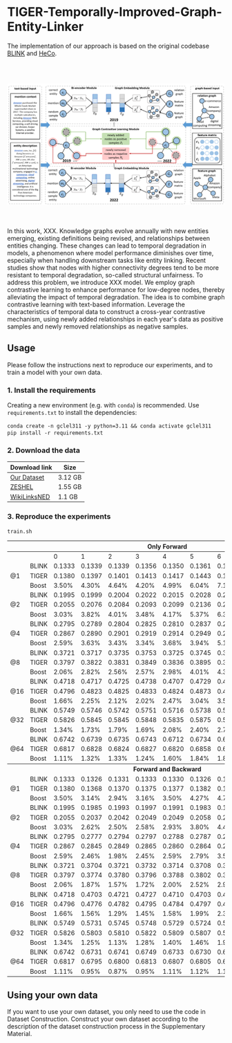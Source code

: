 # TIGER-Temporally-Improved-Graph-Entity-Linker

The implementation of our approach is based on the original codebase [BLINK](https://github.com/facebookresearch/BLINK) and [HeCo](https://github.com/liun-online/HeCo).<br>

<br><br>
<div align="center">
<img src="fig.png" width="800" />
</div>
<br><br>

In this work, XXX. Knowledge graphs evolve annually with new entities emerging, existing definitions being revised, and relationships between entities changing. These changes can lead to temporal degradation in models, a phenomenon where model performance diminishes over time, especially when handling downstream tasks like entity linking. Recent studies show that nodes with higher connectivity degrees tend to be more resistant to temporal degradation, so-called structural unfairness. To address this problem, we introduce XXX model. We employ graph contrastive learning to enhance performance for low-degree nodes, thereby alleviating the impact of temporal degradation. The idea is to combine graph contrastive learning with text-based information. Leverage the characteristics of temporal data to construct a cross-year contrastive mechanism, using newly added relationships in each year's data as positive samples and newly removed relationships as negative samples.

## Usage

Please follow the instructions next to reproduce our experiments, and to train a model with your own data.

### 1. Install the requirements

Creating a new environment (e.g. with `conda`) is recommended. Use `requirements.txt` to install the dependencies:

```
conda create -n gclel311 -y python=3.11 && conda activate gclel311
pip install -r requirements.txt
```

### 2. Download the data

| Download link                                                | Size |
| ------------------------------------------------------------ | ----------------- |
| [Our Dataset](https://drive.google.com/drive/folders/1DeHi-cvVOAdYFA4GljaBvpuG0wiYpgch?usp=sharing) | 3.12 GB            |
| [ZESHEL](https://github.com/facebookresearch/BLINK/tree/main/examples/zeshel) | 1.55 GB            |
| [WikiLinksNED](https://github.com/yasumasaonoe/ET4EL) | 1.1 GB             |

### 3. Reproduce the experiments

```
train.sh
```

<table class="tg">
<thead>
  <tr>
    <th class="tg-c3ow" colspan="12">Only Forward</th>
  </tr>
</thead>
<tbody>
  <tr>
    <td class="tg-c3ow"></td>
    <td class="tg-c3ow"></td>
    <td class="tg-c3ow">0</td>
    <td class="tg-c3ow">1</td>
    <td class="tg-c3ow">2</td>
    <td class="tg-c3ow">3</td>
    <td class="tg-c3ow">4</td>
    <td class="tg-c3ow">5</td>
    <td class="tg-c3ow">6</td>
    <td class="tg-c3ow">7</td>
    <td class="tg-c3ow">8</td>
    <td class="tg-c3ow">9</td>
  </tr>
  <tr>
    <td class="tg-c3ow" rowspan="3">@1</td>
    <td class="tg-c3ow">BLINK</td>
    <td class="tg-c3ow">0.1333</td>
    <td class="tg-c3ow">0.1339</td>
    <td class="tg-c3ow">0.1339</td>
    <td class="tg-c3ow">0.1356</td>
    <td class="tg-c3ow">0.1350</td>
    <td class="tg-c3ow">0.1361</td>
    <td class="tg-c3ow">0.1349</td>
    <td class="tg-c3ow">0.1358</td>
    <td class="tg-c3ow">0.1346</td>
    <td class="tg-c3ow">0.1430</td>
  </tr>
  <tr>
    <td class="tg-c3ow">TIGER</td>
    <td class="tg-c3ow">0.1380</td>
    <td class="tg-c3ow">0.1397</td>
    <td class="tg-c3ow">0.1401</td>
    <td class="tg-c3ow">0.1413</td>
    <td class="tg-c3ow">0.1417</td>
    <td class="tg-c3ow">0.1443</td>
    <td class="tg-c3ow">0.1445</td>
    <td class="tg-c3ow">0.1477</td>
    <td class="tg-c3ow">0.1558</td>
    <td class="tg-c3ow">0.1737</td>
  </tr>
  <tr>
    <td class="tg-c3ow">Boost</td>
    <td class="tg-c3ow">3.50%</td>
    <td class="tg-c3ow">4.30%</td>
    <td class="tg-c3ow">4.64%</td>
    <td class="tg-c3ow">4.20%</td>
    <td class="tg-c3ow">4.99%</td>
    <td class="tg-c3ow">6.04%</td>
    <td class="tg-c3ow">7.14%</td>
    <td class="tg-c3ow">8.79%</td>
    <td class="tg-c3ow">15.79%</td>
    <td class="tg-c3ow">21.47%</td>
  </tr>
  <tr>
    <td class="tg-c3ow" rowspan="3">@2</td>
    <td class="tg-c3ow">BLINK</td>
    <td class="tg-c3ow">0.1995</td>
    <td class="tg-c3ow">0.1999</td>
    <td class="tg-c3ow">0.2004</td>
    <td class="tg-c3ow">0.2022</td>
    <td class="tg-c3ow">0.2015</td>
    <td class="tg-c3ow">0.2028</td>
    <td class="tg-c3ow">0.2010</td>
    <td class="tg-c3ow">0.2016</td>
    <td class="tg-c3ow">0.1999</td>
    <td class="tg-c3ow">0.2115</td>
  </tr>
  <tr>
    <td class="tg-c3ow">TIGER</td>
    <td class="tg-c3ow">0.2055</td>
    <td class="tg-c3ow">0.2076</td>
    <td class="tg-c3ow">0.2084</td>
    <td class="tg-c3ow">0.2093</td>
    <td class="tg-c3ow">0.2099</td>
    <td class="tg-c3ow">0.2136</td>
    <td class="tg-c3ow">0.2138</td>
    <td class="tg-c3ow">0.2164</td>
    <td class="tg-c3ow">0.2276</td>
    <td class="tg-c3ow">0.2530</td>
  </tr>
  <tr>
    <td class="tg-c3ow">Boost</td>
    <td class="tg-c3ow">3.03%</td>
    <td class="tg-c3ow">3.82%</td>
    <td class="tg-c3ow">4.01%</td>
    <td class="tg-c3ow">3.48%</td>
    <td class="tg-c3ow">4.17%</td>
    <td class="tg-c3ow">5.37%</td>
    <td class="tg-c3ow">6.36%</td>
    <td class="tg-c3ow">7.34%</td>
    <td class="tg-c3ow">13.86%</td>
    <td class="tg-c3ow">19.62%</td>
  </tr>
  <tr>
    <td class="tg-c3ow" rowspan="3">@4</td>
    <td class="tg-c3ow">BLINK</td>
    <td class="tg-c3ow">0.2795</td>
    <td class="tg-c3ow">0.2789</td>
    <td class="tg-c3ow">0.2804</td>
    <td class="tg-c3ow">0.2825</td>
    <td class="tg-c3ow">0.2810</td>
    <td class="tg-c3ow">0.2837</td>
    <td class="tg-c3ow">0.2803</td>
    <td class="tg-c3ow">0.2813</td>
    <td class="tg-c3ow">0.2786</td>
    <td class="tg-c3ow">0.2951</td>
  </tr>
  <tr>
    <td class="tg-c3ow">TIGER</td>
    <td class="tg-c3ow">0.2867</td>
    <td class="tg-c3ow">0.2890</td>
    <td class="tg-c3ow">0.2901</td>
    <td class="tg-c3ow">0.2919</td>
    <td class="tg-c3ow">0.2914</td>
    <td class="tg-c3ow">0.2949</td>
    <td class="tg-c3ow">0.2948</td>
    <td class="tg-c3ow">0.2984</td>
    <td class="tg-c3ow">0.3106</td>
    <td class="tg-c3ow">0.3451</td>
  </tr>
  <tr>
    <td class="tg-c3ow">Boost</td>
    <td class="tg-c3ow">2.59%</td>
    <td class="tg-c3ow">3.63%</td>
    <td class="tg-c3ow">3.43%</td>
    <td class="tg-c3ow">3.34%</td>
    <td class="tg-c3ow">3.68%</td>
    <td class="tg-c3ow">3.94%</td>
    <td class="tg-c3ow">5.17%</td>
    <td class="tg-c3ow">6.07%</td>
    <td class="tg-c3ow">11.49%</td>
    <td class="tg-c3ow">16.94%</td>
  </tr>
  <tr>
    <td class="tg-c3ow" rowspan="3">@8</td>
    <td class="tg-c3ow">BLINK</td>
    <td class="tg-c3ow">0.3721</td>
    <td class="tg-c3ow">0.3717</td>
    <td class="tg-c3ow">0.3735</td>
    <td class="tg-c3ow">0.3753</td>
    <td class="tg-c3ow">0.3725</td>
    <td class="tg-c3ow">0.3745</td>
    <td class="tg-c3ow">0.3714</td>
    <td class="tg-c3ow">0.3712</td>
    <td class="tg-c3ow">0.3684</td>
    <td class="tg-c3ow">0.3881</td>
  </tr>
  <tr>
    <td class="tg-c3ow">TIGER</td>
    <td class="tg-c3ow">0.3797</td>
    <td class="tg-c3ow">0.3822</td>
    <td class="tg-c3ow">0.3831</td>
    <td class="tg-c3ow">0.3849</td>
    <td class="tg-c3ow">0.3836</td>
    <td class="tg-c3ow">0.3895</td>
    <td class="tg-c3ow">0.3877</td>
    <td class="tg-c3ow">0.3900</td>
    <td class="tg-c3ow">0.4031</td>
    <td class="tg-c3ow">0.4400</td>
  </tr>
  <tr>
    <td class="tg-c3ow">Boost</td>
    <td class="tg-c3ow">2.06%</td>
    <td class="tg-c3ow">2.82%</td>
    <td class="tg-c3ow">2.56%</td>
    <td class="tg-c3ow">2.57%</td>
    <td class="tg-c3ow">2.98%</td>
    <td class="tg-c3ow">4.01%</td>
    <td class="tg-c3ow">4.38%</td>
    <td class="tg-c3ow">5.06%</td>
    <td class="tg-c3ow">9.41%</td>
    <td class="tg-c3ow">13.37%</td>
  </tr>
  <tr>
    <td class="tg-c3ow" rowspan="3">@16</td>
    <td class="tg-c3ow">BLINK</td>
    <td class="tg-c3ow">0.4718</td>
    <td class="tg-c3ow">0.4717</td>
    <td class="tg-c3ow">0.4725</td>
    <td class="tg-c3ow">0.4738</td>
    <td class="tg-c3ow">0.4707</td>
    <td class="tg-c3ow">0.4729</td>
    <td class="tg-c3ow">0.4693</td>
    <td class="tg-c3ow">0.4680</td>
    <td class="tg-c3ow">0.4663</td>
    <td class="tg-c3ow">0.4850</td>
  </tr>
  <tr>
    <td class="tg-c3ow">TIGER</td>
    <td class="tg-c3ow">0.4796</td>
    <td class="tg-c3ow">0.4823</td>
    <td class="tg-c3ow">0.4825</td>
    <td class="tg-c3ow">0.4833</td>
    <td class="tg-c3ow">0.4824</td>
    <td class="tg-c3ow">0.4873</td>
    <td class="tg-c3ow">0.4860</td>
    <td class="tg-c3ow">0.4864</td>
    <td class="tg-c3ow">0.5004</td>
    <td class="tg-c3ow">0.5377</td>
  </tr>
  <tr>
    <td class="tg-c3ow">Boost</td>
    <td class="tg-c3ow">1.66%</td>
    <td class="tg-c3ow">2.25%</td>
    <td class="tg-c3ow">2.12%</td>
    <td class="tg-c3ow">2.02%</td>
    <td class="tg-c3ow">2.47%</td>
    <td class="tg-c3ow">3.04%</td>
    <td class="tg-c3ow">3.56%</td>
    <td class="tg-c3ow">3.92%</td>
    <td class="tg-c3ow">7.31%</td>
    <td class="tg-c3ow">10.87%</td>
  </tr>
  <tr>
    <td class="tg-c3ow" rowspan="3">@32</td>
    <td class="tg-c3ow">BLINK</td>
    <td class="tg-c3ow">0.5749</td>
    <td class="tg-c3ow">0.5746</td>
    <td class="tg-c3ow">0.5742</td>
    <td class="tg-c3ow">0.5751</td>
    <td class="tg-c3ow">0.5716</td>
    <td class="tg-c3ow">0.5738</td>
    <td class="tg-c3ow">0.5695</td>
    <td class="tg-c3ow">0.5679</td>
    <td class="tg-c3ow">0.5655</td>
    <td class="tg-c3ow">0.5854</td>
  </tr>
  <tr>
    <td class="tg-c3ow">TIGER</td>
    <td class="tg-c3ow">0.5826</td>
    <td class="tg-c3ow">0.5845</td>
    <td class="tg-c3ow">0.5845</td>
    <td class="tg-c3ow">0.5848</td>
    <td class="tg-c3ow">0.5835</td>
    <td class="tg-c3ow">0.5875</td>
    <td class="tg-c3ow">0.5854</td>
    <td class="tg-c3ow">0.5855</td>
    <td class="tg-c3ow">0.5976</td>
    <td class="tg-c3ow">0.6326</td>
  </tr>
  <tr>
    <td class="tg-c3ow">Boost</td>
    <td class="tg-c3ow">1.34%</td>
    <td class="tg-c3ow">1.73%</td>
    <td class="tg-c3ow">1.79%</td>
    <td class="tg-c3ow">1.69%</td>
    <td class="tg-c3ow">2.08%</td>
    <td class="tg-c3ow">2.40%</td>
    <td class="tg-c3ow">2.78%</td>
    <td class="tg-c3ow">3.09%</td>
    <td class="tg-c3ow">5.68%</td>
    <td class="tg-c3ow">8.06%</td>
  </tr>
  <tr>
    <td class="tg-c3ow" rowspan="3">@64</td>
    <td class="tg-c3ow">BLINK</td>
    <td class="tg-c3ow">0.6742</td>
    <td class="tg-c3ow">0.6739</td>
    <td class="tg-c3ow">0.6735</td>
    <td class="tg-c3ow">0.6743</td>
    <td class="tg-c3ow">0.6712</td>
    <td class="tg-c3ow">0.6734</td>
    <td class="tg-c3ow">0.6698</td>
    <td class="tg-c3ow">0.6671</td>
    <td class="tg-c3ow">0.6652</td>
    <td class="tg-c3ow">0.6833</td>
  </tr>
  <tr>
    <td class="tg-c3ow">TIGER</td>
    <td class="tg-c3ow">0.6817</td>
    <td class="tg-c3ow">0.6828</td>
    <td class="tg-c3ow">0.6824</td>
    <td class="tg-c3ow">0.6827</td>
    <td class="tg-c3ow">0.6820</td>
    <td class="tg-c3ow">0.6858</td>
    <td class="tg-c3ow">0.6821</td>
    <td class="tg-c3ow">0.6802</td>
    <td class="tg-c3ow">0.6911</td>
    <td class="tg-c3ow">0.7224</td>
  </tr>
  <tr>
    <td class="tg-c3ow">Boost</td>
    <td class="tg-c3ow">1.11%</td>
    <td class="tg-c3ow">1.32%</td>
    <td class="tg-c3ow">1.33%</td>
    <td class="tg-c3ow">1.24%</td>
    <td class="tg-c3ow">1.60%</td>
    <td class="tg-c3ow">1.84%</td>
    <td class="tg-c3ow">1.84%</td>
    <td class="tg-c3ow">1.97%</td>
    <td class="tg-c3ow">3.89%</td>
    <td class="tg-c3ow">5.72%</td>
  </tr>
  <tr>
    <th class="tg-c3ow" colspan="12">Forward and Backward</td>
  </tr>
  <tr>
    <td class="tg-c3ow" rowspan="3">@1</td>
    <td class="tg-c3ow">BLINK</td>
    <td class="tg-c3ow">0.1333</td>
    <td class="tg-c3ow">0.1326</td>
    <td class="tg-c3ow">0.1331</td>
    <td class="tg-c3ow">0.1333</td>
    <td class="tg-c3ow">0.1330</td>
    <td class="tg-c3ow">0.1326</td>
    <td class="tg-c3ow">0.1322</td>
    <td class="tg-c3ow">0.1306</td>
    <td class="tg-c3ow">0.1306</td>
    <td class="tg-c3ow">0.1349</td>
  </tr>
  <tr>
    <td class="tg-c3ow">TIGER</td>
    <td class="tg-c3ow">0.1380</td>
    <td class="tg-c3ow">0.1368</td>
    <td class="tg-c3ow">0.1370</td>
    <td class="tg-c3ow">0.1375</td>
    <td class="tg-c3ow">0.1377</td>
    <td class="tg-c3ow">0.1382</td>
    <td class="tg-c3ow">0.1384</td>
    <td class="tg-c3ow">0.1389</td>
    <td class="tg-c3ow">0.1421</td>
    <td class="tg-c3ow">0.1489</td>
  </tr>
  <tr>
    <td class="tg-c3ow">Boost</td>
    <td class="tg-c3ow">3.50%</td>
    <td class="tg-c3ow">3.14%</td>
    <td class="tg-c3ow">2.94%</td>
    <td class="tg-c3ow">3.16%</td>
    <td class="tg-c3ow">3.50%</td>
    <td class="tg-c3ow">4.27%</td>
    <td class="tg-c3ow">4.72%</td>
    <td class="tg-c3ow">6.34%</td>
    <td class="tg-c3ow">8.83%</td>
    <td class="tg-c3ow">10.42%</td>
  </tr>
  <tr>
    <td class="tg-c3ow" rowspan="3">@2</td>
    <td class="tg-c3ow">BLINK</td>
    <td class="tg-c3ow">0.1995</td>
    <td class="tg-c3ow">0.1985</td>
    <td class="tg-c3ow">0.1993</td>
    <td class="tg-c3ow">0.1997</td>
    <td class="tg-c3ow">0.1991</td>
    <td class="tg-c3ow">0.1983</td>
    <td class="tg-c3ow">0.1973</td>
    <td class="tg-c3ow">0.1958</td>
    <td class="tg-c3ow">0.1956</td>
    <td class="tg-c3ow">0.2014</td>
  </tr>
  <tr>
    <td class="tg-c3ow">TIGER</td>
    <td class="tg-c3ow">0.2055</td>
    <td class="tg-c3ow">0.2037</td>
    <td class="tg-c3ow">0.2042</td>
    <td class="tg-c3ow">0.2049</td>
    <td class="tg-c3ow">0.2049</td>
    <td class="tg-c3ow">0.2058</td>
    <td class="tg-c3ow">0.2061</td>
    <td class="tg-c3ow">0.2063</td>
    <td class="tg-c3ow">0.2105</td>
    <td class="tg-c3ow">0.2196</td>
  </tr>
  <tr>
    <td class="tg-c3ow">Boost</td>
    <td class="tg-c3ow">3.03%</td>
    <td class="tg-c3ow">2.62%</td>
    <td class="tg-c3ow">2.50%</td>
    <td class="tg-c3ow">2.58%</td>
    <td class="tg-c3ow">2.93%</td>
    <td class="tg-c3ow">3.80%</td>
    <td class="tg-c3ow">4.45%</td>
    <td class="tg-c3ow">5.35%</td>
    <td class="tg-c3ow">7.63%</td>
    <td class="tg-c3ow">9.01%</td>
  </tr>
  <tr>
    <td class="tg-c3ow" rowspan="3">@4</td>
    <td class="tg-c3ow">BLINK</td>
    <td class="tg-c3ow">0.2795</td>
    <td class="tg-c3ow">0.2777</td>
    <td class="tg-c3ow">0.2794</td>
    <td class="tg-c3ow">0.2797</td>
    <td class="tg-c3ow">0.2788</td>
    <td class="tg-c3ow">0.2787</td>
    <td class="tg-c3ow">0.2771</td>
    <td class="tg-c3ow">0.2749</td>
    <td class="tg-c3ow">0.2743</td>
    <td class="tg-c3ow">0.2829</td>
  </tr>
  <tr>
    <td class="tg-c3ow">TIGER</td>
    <td class="tg-c3ow">0.2867</td>
    <td class="tg-c3ow">0.2845</td>
    <td class="tg-c3ow">0.2849</td>
    <td class="tg-c3ow">0.2865</td>
    <td class="tg-c3ow">0.2860</td>
    <td class="tg-c3ow">0.2864</td>
    <td class="tg-c3ow">0.2870</td>
    <td class="tg-c3ow">0.2866</td>
    <td class="tg-c3ow">0.2914</td>
    <td class="tg-c3ow">0.3039</td>
  </tr>
  <tr>
    <td class="tg-c3ow">Boost</td>
    <td class="tg-c3ow">2.59%</td>
    <td class="tg-c3ow">2.46%</td>
    <td class="tg-c3ow">1.98%</td>
    <td class="tg-c3ow">2.45%</td>
    <td class="tg-c3ow">2.59%</td>
    <td class="tg-c3ow">2.79%</td>
    <td class="tg-c3ow">3.56%</td>
    <td class="tg-c3ow">4.25%</td>
    <td class="tg-c3ow">6.25%</td>
    <td class="tg-c3ow">7.41%</td>
  </tr>
  <tr>
    <td class="tg-c3ow" rowspan="3">@8</td>
    <td class="tg-c3ow">BLINK</td>
    <td class="tg-c3ow">0.3721</td>
    <td class="tg-c3ow">0.3704</td>
    <td class="tg-c3ow">0.3721</td>
    <td class="tg-c3ow">0.3732</td>
    <td class="tg-c3ow">0.3714</td>
    <td class="tg-c3ow">0.3708</td>
    <td class="tg-c3ow">0.3692</td>
    <td class="tg-c3ow">0.3653</td>
    <td class="tg-c3ow">0.3651</td>
    <td class="tg-c3ow">0.3749</td>
  </tr>
  <tr>
    <td class="tg-c3ow">TIGER</td>
    <td class="tg-c3ow">0.3797</td>
    <td class="tg-c3ow">0.3774</td>
    <td class="tg-c3ow">0.3780</td>
    <td class="tg-c3ow">0.3796</td>
    <td class="tg-c3ow">0.3788</td>
    <td class="tg-c3ow">0.3802</td>
    <td class="tg-c3ow">0.3802</td>
    <td class="tg-c3ow">0.3788</td>
    <td class="tg-c3ow">0.3837</td>
    <td class="tg-c3ow">0.3958</td>
  </tr>
  <tr>
    <td class="tg-c3ow">Boost</td>
    <td class="tg-c3ow">2.06%</td>
    <td class="tg-c3ow">1.87%</td>
    <td class="tg-c3ow">1.57%</td>
    <td class="tg-c3ow">1.72%</td>
    <td class="tg-c3ow">2.00%</td>
    <td class="tg-c3ow">2.52%</td>
    <td class="tg-c3ow">2.97%</td>
    <td class="tg-c3ow">3.70%</td>
    <td class="tg-c3ow">5.07%</td>
    <td class="tg-c3ow">5.59%</td>
  </tr>
  <tr>
    <td class="tg-c3ow" rowspan="3">@16</td>
    <td class="tg-c3ow">BLINK</td>
    <td class="tg-c3ow">0.4718</td>
    <td class="tg-c3ow">0.4703</td>
    <td class="tg-c3ow">0.4721</td>
    <td class="tg-c3ow">0.4727</td>
    <td class="tg-c3ow">0.4710</td>
    <td class="tg-c3ow">0.4703</td>
    <td class="tg-c3ow">0.4689</td>
    <td class="tg-c3ow">0.4643</td>
    <td class="tg-c3ow">0.4645</td>
    <td class="tg-c3ow">0.4726</td>
  </tr>
  <tr>
    <td class="tg-c3ow">TIGER</td>
    <td class="tg-c3ow">0.4796</td>
    <td class="tg-c3ow">0.4776</td>
    <td class="tg-c3ow">0.4782</td>
    <td class="tg-c3ow">0.4795</td>
    <td class="tg-c3ow">0.4784</td>
    <td class="tg-c3ow">0.4797</td>
    <td class="tg-c3ow">0.4801</td>
    <td class="tg-c3ow">0.4773</td>
    <td class="tg-c3ow">0.4823</td>
    <td class="tg-c3ow">0.4937</td>
  </tr>
  <tr>
    <td class="tg-c3ow">Boost</td>
    <td class="tg-c3ow">1.66%</td>
    <td class="tg-c3ow">1.56%</td>
    <td class="tg-c3ow">1.29%</td>
    <td class="tg-c3ow">1.45%</td>
    <td class="tg-c3ow">1.58%</td>
    <td class="tg-c3ow">1.99%</td>
    <td class="tg-c3ow">2.39%</td>
    <td class="tg-c3ow">2.81%</td>
    <td class="tg-c3ow">3.83%</td>
    <td class="tg-c3ow">4.47%</td>
  </tr>
  <tr>
    <td class="tg-c3ow" rowspan="3">@32</td>
    <td class="tg-c3ow">BLINK</td>
    <td class="tg-c3ow">0.5749</td>
    <td class="tg-c3ow">0.5731</td>
    <td class="tg-c3ow">0.5745</td>
    <td class="tg-c3ow">0.5748</td>
    <td class="tg-c3ow">0.5729</td>
    <td class="tg-c3ow">0.5724</td>
    <td class="tg-c3ow">0.5711</td>
    <td class="tg-c3ow">0.5660</td>
    <td class="tg-c3ow">0.5659</td>
    <td class="tg-c3ow">0.5745</td>
  </tr>
  <tr>
    <td class="tg-c3ow">TIGER</td>
    <td class="tg-c3ow">0.5826</td>
    <td class="tg-c3ow">0.5803</td>
    <td class="tg-c3ow">0.5810</td>
    <td class="tg-c3ow">0.5822</td>
    <td class="tg-c3ow">0.5809</td>
    <td class="tg-c3ow">0.5807</td>
    <td class="tg-c3ow">0.5819</td>
    <td class="tg-c3ow">0.5788</td>
    <td class="tg-c3ow">0.5825</td>
    <td class="tg-c3ow">0.5933</td>
  </tr>
  <tr>
    <td class="tg-c3ow">Boost</td>
    <td class="tg-c3ow">1.34%</td>
    <td class="tg-c3ow">1.25%</td>
    <td class="tg-c3ow">1.13%</td>
    <td class="tg-c3ow">1.28%</td>
    <td class="tg-c3ow">1.40%</td>
    <td class="tg-c3ow">1.46%</td>
    <td class="tg-c3ow">1.90%</td>
    <td class="tg-c3ow">2.26%</td>
    <td class="tg-c3ow">2.94%</td>
    <td class="tg-c3ow">3.27%</td>
  </tr>
  <tr>
    <td class="tg-c3ow" rowspan="3">@64</td>
    <td class="tg-c3ow">BLINK</td>
    <td class="tg-c3ow">0.6742</td>
    <td class="tg-c3ow">0.6731</td>
    <td class="tg-c3ow">0.6741</td>
    <td class="tg-c3ow">0.6749</td>
    <td class="tg-c3ow">0.6733</td>
    <td class="tg-c3ow">0.6730</td>
    <td class="tg-c3ow">0.6723</td>
    <td class="tg-c3ow">0.6675</td>
    <td class="tg-c3ow">0.6665</td>
    <td class="tg-c3ow">0.6737</td>
  </tr>
  <tr>
    <td class="tg-c3ow">TIGER</td>
    <td class="tg-c3ow">0.6817</td>
    <td class="tg-c3ow">0.6795</td>
    <td class="tg-c3ow">0.6800</td>
    <td class="tg-c3ow">0.6813</td>
    <td class="tg-c3ow">0.6807</td>
    <td class="tg-c3ow">0.6805</td>
    <td class="tg-c3ow">0.6803</td>
    <td class="tg-c3ow">0.6769</td>
    <td class="tg-c3ow">0.6807</td>
    <td class="tg-c3ow">0.6906</td>
  </tr>
  <tr>
    <td class="tg-c3ow">Boost</td>
    <td class="tg-c3ow">1.11%</td>
    <td class="tg-c3ow">0.95%</td>
    <td class="tg-c3ow">0.87%</td>
    <td class="tg-c3ow">0.95%</td>
    <td class="tg-c3ow">1.11%</td>
    <td class="tg-c3ow">1.12%</td>
    <td class="tg-c3ow">1.19%</td>
    <td class="tg-c3ow">1.42%</td>
    <td class="tg-c3ow">2.13%</td>
    <td class="tg-c3ow">2.52%</td>
  </tr>
</tbody>
</table>

## Using your own data

If you want to use your own dataset, you only need to use the code in Dataset Construction. Construct your own dataset according to the description of the dataset construction process in the Supplementary Material.
